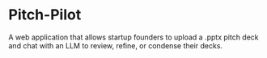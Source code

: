 # Pitch-Pilot
A web application that allows startup founders to upload a .pptx pitch deck and chat with an LLM to review, refine, or condense their decks.
